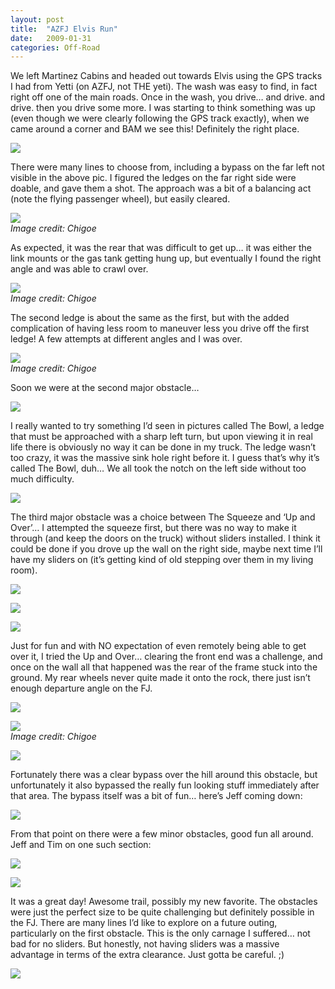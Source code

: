 ```yaml
---
layout: post
title:  "AZFJ Elvis Run"
date:   2009-01-31
categories: Off-Road
---
```


We left Martinez Cabins and headed out towards Elvis using the GPS tracks I had from Yetti (on AZFJ, not THE yeti). The wash was easy to find, in fact right off one of the main roads. Once in the wash, you drive… and drive. and drive. then you drive some more. I was starting to think something was up (even though we were clearly following the GPS track exactly), when we came around a corner and BAM we see this! Definitely the right place.

![](/assets/img/2009-01-31-elvis/DSC_4069.jpg)

There were many lines to choose from, including a bypass on the far left not visible in the above pic. I figured the ledges on the far right side were doable, and gave them a shot. The approach was a bit of a balancing act (note the flying passenger wheel), but easily cleared.

![](/assets/img/2009-01-31-elvis/0111111_chigoe.jpg)  
*Image credit: Chigoe*

As expected, it was the rear that was difficult to get up… it was either the link mounts or the gas tank getting hung up, but eventually I found the right angle and was able to crawl over.

![](/assets/img/2009-01-31-elvis/0232222_chigoe.jpg)  
*Image credit: Chigoe*

The second ledge is about the same as the first, but with the added complication of having less room to maneuver less you drive off the first ledge! A few attempts at different angles and I was over.

![](/assets/img/2009-01-31-elvis/03233333_chigoe.jpg)  
*Image credit: Chigoe*

Soon we were at the second major obstacle…

![](/assets/img/2009-01-31-elvis/DSC_4097.jpg)

I really wanted to try something I’d seen in pictures called The Bowl, a ledge that must be approached with a sharp left turn, but upon viewing it in real life there is obviously no way it can be done in my truck. The ledge wasn’t too crazy, it was the massive sink hole right before it. I guess that’s why it’s called The Bowl, duh… We all took the notch on the left side without too much difficulty.

![](/assets/img/2009-01-31-elvis/DSC_4113.jpg)

The third major obstacle was a choice between The Squeeze and ‘Up and Over’… I attempted the squeeze first, but there was no way to make it through (and keep the doors on the truck) without sliders installed. I think it could be done if you drove up the wall on the right side, maybe next time I’ll have my sliders on (it’s getting kind of old stepping over them in my living room).

![](/assets/img/2009-01-31-elvis/DSC_4152.jpg)

![](/assets/img/2009-01-31-elvis/DSC_4155.jpg)

![](/assets/img/2009-01-31-elvis/DSC_4156.jpg)

Just for fun and with NO expectation of even remotely being able to get over it, I tried the Up and Over… clearing the front end was a challenge, and once on the wall all that happened was the rear of the frame stuck into the ground. My rear wheels never quite made it onto the rock, there just isn’t enough departure angle on the FJ.

![](/assets/img/2009-01-31-elvis/DSC_4165.jpg)

![](/assets/img/2009-01-31-elvis/07111111_chigoe.jpg)  
*Image credit: Chigoe*

![](/assets/img/2009-01-31-elvis/DSC_4175.jpg)

Fortunately there was a clear bypass over the hill around this obstacle, but unfortunately it also bypassed the really fun looking stuff immediately after that area. The bypass itself was a bit of fun… here’s Jeff coming down:

![](/assets/img/2009-01-31-elvis/DSC_4191.jpg)

From that point on there were a few minor obstacles, good fun all around. Jeff and Tim on one such section:

![](/assets/img/2009-01-31-elvis/DSC_4236.jpg)

![](/assets/img/2009-01-31-elvis/DSC_4226.jpg)

It was a great day! Awesome trail, possibly my new favorite. The obstacles were just the perfect size to be quite challenging but definitely possible in the FJ. There are many lines I’d like to explore on a future outing, particularly on the first obstacle. This is the only carnage I suffered… not bad for no sliders. But honestly, not having sliders was a massive advantage in terms of the extra clearance. Just gotta be careful. ;)

![](/assets/img/2009-01-31-elvis/DSC_4239.jpg)
